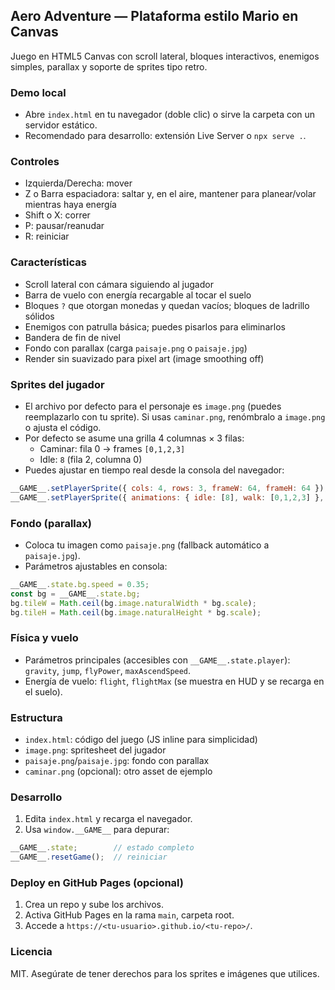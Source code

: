 ## Aero Adventure — Plataforma estilo Mario en Canvas

Juego en HTML5 Canvas con scroll lateral, bloques interactivos, enemigos simples, parallax y soporte de sprites tipo retro.

### Demo local
- Abre `index.html` en tu navegador (doble clic) o sirve la carpeta con un servidor estático.
- Recomendado para desarrollo: extensión Live Server o `npx serve .`.

### Controles
- Izquierda/Derecha: mover
- Z o Barra espaciadora: saltar y, en el aire, mantener para planear/volar mientras haya energía
- Shift o X: correr
- P: pausar/reanudar
- R: reiniciar

### Características
- Scroll lateral con cámara siguiendo al jugador
- Barra de vuelo con energía recargable al tocar el suelo
- Bloques `?` que otorgan monedas y quedan vacíos; bloques de ladrillo sólidos
- Enemigos con patrulla básica; puedes pisarlos para eliminarlos
- Bandera de fin de nivel
- Fondo con parallax (carga `paisaje.png` o `paisaje.jpg`)
- Render sin suavizado para pixel art (image smoothing off)

### Sprites del jugador
- El archivo por defecto para el personaje es `image.png` (puedes reemplazarlo con tu sprite). Si usas `caminar.png`, renómbralo a `image.png` o ajusta el código.
- Por defecto se asume una grilla 4 columnas × 3 filas:
  - Caminar: fila 0 → frames `[0,1,2,3]`
  - Idle: `8` (fila 2, columna 0)
- Puedes ajustar en tiempo real desde la consola del navegador:

```js
__GAME__.setPlayerSprite({ cols: 4, rows: 3, frameW: 64, frameH: 64 });
__GAME__.setPlayerSprite({ animations: { idle: [8], walk: [0,1,2,3] }, speed: 6 });
```

### Fondo (parallax)
- Coloca tu imagen como `paisaje.png` (fallback automático a `paisaje.jpg`).
- Parámetros ajustables en consola:

```js
__GAME__.state.bg.speed = 0.35;
const bg = __GAME__.state.bg;
bg.tileW = Math.ceil(bg.image.naturalWidth * bg.scale);
bg.tileH = Math.ceil(bg.image.naturalHeight * bg.scale);
```

### Física y vuelo
- Parámetros principales (accesibles con `__GAME__.state.player`): `gravity`, `jump`, `flyPower`, `maxAscendSpeed`.
- Energía de vuelo: `flight`, `flightMax` (se muestra en HUD y se recarga en el suelo).

### Estructura
- `index.html`: código del juego (JS inline para simplicidad)
- `image.png`: spritesheet del jugador
- `paisaje.png`/`paisaje.jpg`: fondo con parallax
- `caminar.png` (opcional): otro asset de ejemplo

### Desarrollo
1) Edita `index.html` y recarga el navegador.
2) Usa `window.__GAME__` para depurar:

```js
__GAME__.state;        // estado completo
__GAME__.resetGame();  // reiniciar
```

### Deploy en GitHub Pages (opcional)
1) Crea un repo y sube los archivos.
2) Activa GitHub Pages en la rama `main`, carpeta root.
3) Accede a `https://<tu-usuario>.github.io/<tu-repo>/`.

### Licencia
MIT. Asegúrate de tener derechos para los sprites e imágenes que utilices.
